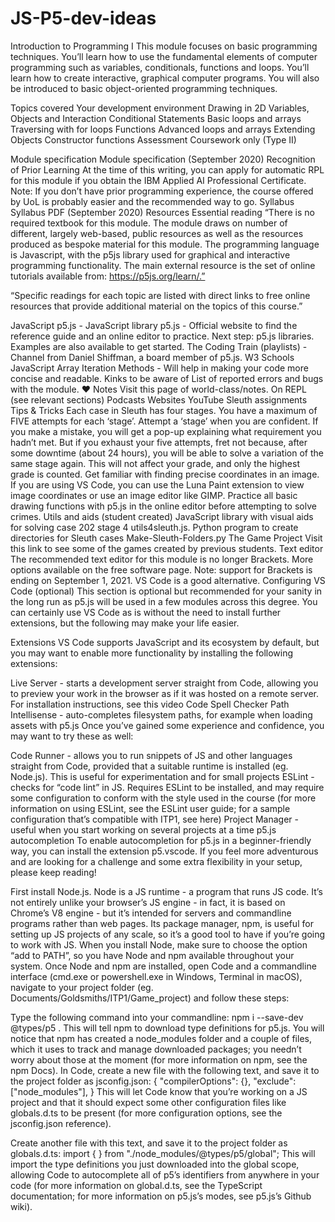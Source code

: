 # JS-P5-dev-ideas
Introduction to Programming I
This module focuses on basic programming techniques. You’ll learn how to use the fundamental elements of computer programming such as variables, conditionals, functions and loops. You’ll learn how to create interactive, graphical computer programs. You will also be introduced to basic object-oriented programming techniques.

Topics covered
Your development environment
Drawing in 2D
Variables, Objects and Interaction
Conditional Statements
Basic loops and arrays
Traversing with for loops
Functions
Advanced loops and arrays
Extending Objects
Constructor functions
Assessment
Coursework only (Type II)

Module specification
Module specification (September 2020)
Recognition of Prior Learning
At the time of this writing, you can apply for automatic RPL for this module if you obtain the IBM Applied AI Professional Certificate. Note: If you don’t have prior programming experience, the course offered by UoL is probably easier and the recommended way to go.
Syllabus
Syllabus PDF (September 2020)
Resources
Essential reading
“There is no required textbook for this module. The module draws on number of different, largely web-based, public resources as well as the resources produced as bespoke material for this module. The programming language is Javascript, with the p5js library used for graphical and interactive programming functionality. The main external resource is the set of online tutorials available from: https://p5js.org/learn/.”

“Specific readings for each topic are listed with direct links to free online resources that provide additional material on the topics of this course.”

JavaScript
p5.js - JavaScript library
p5.js - Official website to find the reference guide and an online editor to practice. Next step: p5.js libraries.
Examples are also available to get started.
The Coding Train (playlists) - Channel from Daniel Shiffman, a board member of p5.js.
W3 Schools
JavaScript Array Iteration Methods - Will help in making your code more concise and readable.
Kinks to be aware of
List of reported errors and bugs with the module.
:heart: Notes
Visit this page of world-class/notes.
On REPL (see relevant sections)
Podcasts
Websites
YouTube
Sleuth assignments
Tips & Tricks
Each case in Sleuth has four stages. You have a maximum of FIVE attempts for each ‘stage’. Attempt a ‘stage’ when you are confident. If you make a mistake, you will get a pop-up explaining what requirement you hadn’t met. But if you exhaust your five attempts, fret not because, after some downtime (about 24 hours), you will be able to solve a variation of the same stage again. This will not affect your grade, and only the highest grade is counted.
Get familiar with finding precise coordinates in an image. If you are using VS Code, you can use the Luna Paint extension to view image coordinates or use an image editor like GIMP.
Practice all basic drawing functions with p5.js in the online editor before attempting to solve crimes.
Utils and aids (student created)
JavaScript library with visual aids for solving case 202 stage 4 utils4sleuth.js.
Python program to create directories for Sleuth cases Make-Sleuth-Folders.py
The Game Project
Visit this link to see some of the games created by previous students.
Text editor
The recommended text editor for this module is no longer Brackets. More options available on the free software page.
Note: support for Brackets is ending on September 1, 2021. VS Code is a good alternative.
Configuring VS Code (optional)
This section is optional but recommended for your sanity in the long run as p5.js will be used in a few modules across this degree. You can certainly use VS Code as is without the need to install further extensions, but the following may make your life easier.

Extensions
VS Code supports JavaScript and its ecosystem by default, but you may want to enable more functionality by installing the following extensions:

Live Server - starts a development server straight from Code, allowing you to preview your work in the browser as if it was hosted on a remote server. For installation instructions, see this video
Code Spell Checker
Path Intellisense - auto-completes filesystem paths, for example when loading assets with p5.js
Once you’ve gained some experience and confidence, you may want to try these as well:

Code Runner - allows you to run snippets of JS and other languages straight from Code, provided that a suitable runtime is installed (eg. Node.js). This is useful for experimentation and for small projects
ESLint - checks for “code lint” in JS. Requires ESLint to be installed, and may require some configuration to conform with the style used in the course (for more information on using ESLint, see the ESLint user guide; for a sample configuration that’s compatible with ITP1, see here)
Project Manager - useful when you start working on several projects at a time
p5.js autocompletion
To enable autocompletion for p5.js in a beginner-friendly way, you can install the extension p5.vscode. If you feel more adventurous and are looking for a challenge and some extra flexibility in your setup, please keep reading!

First install Node.js. Node is a JS runtime - a program that runs JS code. It’s not entirely unlike your browser’s JS engine - in fact, it is based on Chrome’s V8 engine - but it’s intended for servers and commandline programs rather than web pages. Its package manager, npm, is useful for setting up JS projects of any scale, so it’s a good tool to have if you’re going to work with JS. When you install Node, make sure to choose the option “add to PATH”, so you have Node and npm available throughout your system. Once Node and npm are installed, open Code and a commandline interface (cmd.exe or powershell.exe in Windows, Terminal in macOS), navigate to your project folder (eg. Documents/Goldsmiths/ITP1/Game_project) and follow these steps:

Type the following command into your commandline: npm i --save-dev @types/p5 . This will tell npm to download type definitions for p5.js. You will notice that npm has created a node_modules folder and a couple of files, which it uses to track and manage downloaded packages; you needn’t worry about those at the moment (for more information on npm, see the npm Docs).
In Code, create a new file with the following text, and save it to the project folder as jsconfig.json:
{
  "compilerOptions": {},
  "exclude": ["node_modules"],
}
This will let Code know that you’re working on a JS project and that it should expect some other configuration files like globals.d.ts to be present (for more configuration options, see the jsconfig.json reference).

Create another file with this text, and save it to the project folder as globals.d.ts:
import {  } from "./node_modules/@types/p5/global";
This will import the type definitions you just downloaded into the global scope, allowing Code to autocomplete all of p5’s identifiers from anywhere in your code (for more information on global.d.ts, see the TypeScript documentation; for more information on p5.js’s modes, see p5.js’s Github wiki).
